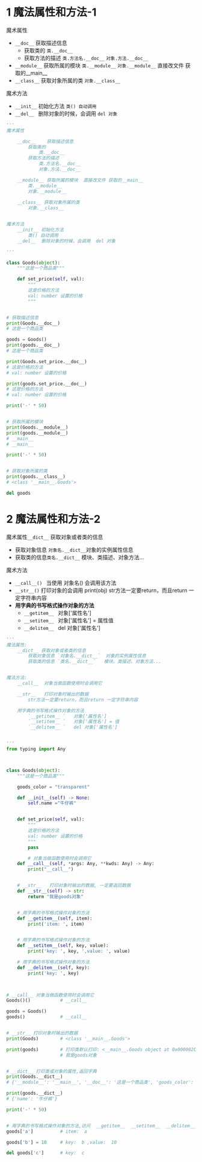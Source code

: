 # 1 魔法属性和方法-1

魔术属性

- `__doc__`   获取描述信息
    - 获取类的  `类.__doc__`
    - 获取方法的描述 `类.方法名.__doc__` `对象.方法.__doc__`
- `__module__` 获取所属的模块 `类.__module__` `对象.__module__`  直接改文件 获取的__main__
- `__class__` 获取对象所属的类 `对象.__class__`

魔术方法

- `__init__` 初始化方法  `类() 自动调用`
- `__del__ ` 删除对象的时候，会调用  `del 对象`

```python
'''
魔术属性

    __doc__    获取描述信息
        获取类的   
            类.__doc__ 
        获取方法的描述  
            类.方法名.__doc__   
            对象.方法.__doc__

    __module__ 获取所属的模块  直接改文件 获取的__main__
        类.__module__ 
        对象.__module__  
        
    __class__ 获取对象所属的类 
        对象.__class__


魔术方法
    __init__ 初始化方法  
        类() 自动调用
    __del__  删除对象的时候，会调用  del 对象

'''

class Goods(object):
    """这是一个商品类"""

    def set_price(self, val):
        """
        这是价格的方法
        val: number 设置的价格
        """


# 获取描述信息
print(Goods.__doc__)    
# 这是一个商品类

goods = Goods()
print(goods.__doc__)
# 这是一个商品类

print(Goods.set_price.__doc__)
# 这是价格的方法        
# val: number 设置的价格

print(goods.set_price.__doc__)
# 这是价格的方法        
# val: number 设置的价格

print('-' * 50)


# 获取所属的模块
print(Goods.__module__)
print(goods.__module__) 
# __main__
# __main__

print('-' * 50)


# 获取对象所属的类
print(goods.__class__)
# <class '__main__.Goods'>

del goods
```



# 2 魔法属性和方法-2

魔术属性`__dict__` 获取对象或者类的信息
- 获取对象信息 `对象名.__dict__`对象的实例属性信息
- 获取类的信息`类名.__dict__` 模块、类描述、对象方法...



魔术方法
- `__call__() `  当使用 对象名() 会调用该方法
- `__str__()` 打印对象的会调用 print(obj)    str方法一定要return，而且return 一定字符串内容
- **用字典的书写格式操作对象的方法**
    - `__getitem__ `   对象['属性名']   
    - `__setitem__ `   对象['属性名'] = 属性值
    - `__delitem__ `   del 对象['属性名']  

```python
'''
魔法属性:
    __dict__ 获取对象或者类的信息
        获取对象信息 `对象名.__dict__`  对象的实例属性信息
        获取类的信息 `类名.__dict__`   模块、类描述、对象方法...


魔法方法:
    __call__  对象当做函数使用时会调用它

    __str__   打印对象时输出的数据
        str方法一定要return，而且return 一定字符串内容

    用字典的书写格式操作对象的方法
        `__getitem__ `   对象['属性名']   
        `__setitem__ `   对象['属性名'] = 值
        `__delitem__ `   del 对象['属性名']  


'''
from typing import Any



class Goods(object):
    """这是一个商品类"""

    goods_color = "transparent"

    def __init__(self) -> None:
        self.name ="牛仔裤"


    def set_price(self, val):
        """
        这是价格的方法
        val: number 设置的价格
        """
        pass

        # 对象当做函数使用时会调用它
    def __call__(self, *args: Any, **kwds: Any) -> Any:
        print("__call__")


    # __str__   打印对象时输出的数据, 一定要返回数据
    def __str__(self) -> str:
        return "我是goods对象"


    # 用字典的书写格式操作对象的方法
    def __getitem__(self, item):
        print('item: ', item)


    # 用字典的书写格式操作对象的方法
    def __setitem__(self, key, value):
        print('key: ', key, ',value: ', value)

    # 用字典的书写格式操作对象的方法
    def __delitem__(self, key):
        print('key: ', key)
        


# __call__ 对象当做函数使用时会调用它
Goods()()           # __call__

goods = Goods()
goods()             # __call__


# __str__ 打印对象时输出的数据
print(Goods)        # <class '__main__.Goods'>

print(goods)        # 打印类默认打印: <__main__.Goods object at 0x000002C24CE4A400> 
                    # 我是goods对象


# __dict__ 打印类或对象的属性,返回字典
print(Goods.__dict__)
# {'__module__': '__main__', '__doc__': '这是一个商品类', 'goods_color': 'transparent', 'set_price': <function Goods.set_price at 0x000001CEF0750510>, '__call__': <function Goods.__call__ at 0x000001CEF0750598>, '__str__': <function Goods.__str__ at 0x000001CEF0750620>, '__dict__': <attribute '__dict__' of 'Goods' objects>, '__weakref__': <attribute '__weakref__' of 'Goods' objects>}        

print(goods.__dict__)
# {'name': '牛仔裤'}

print('-' * 50)


# 用字典的书写格式操作对象的方法,访问  __getitem__  __setitem__  __delitem__
goods['a']          # item:  a

goods['b'] = 10     # key:  b ,value:  10

del goods['c']      # key:  c
```

